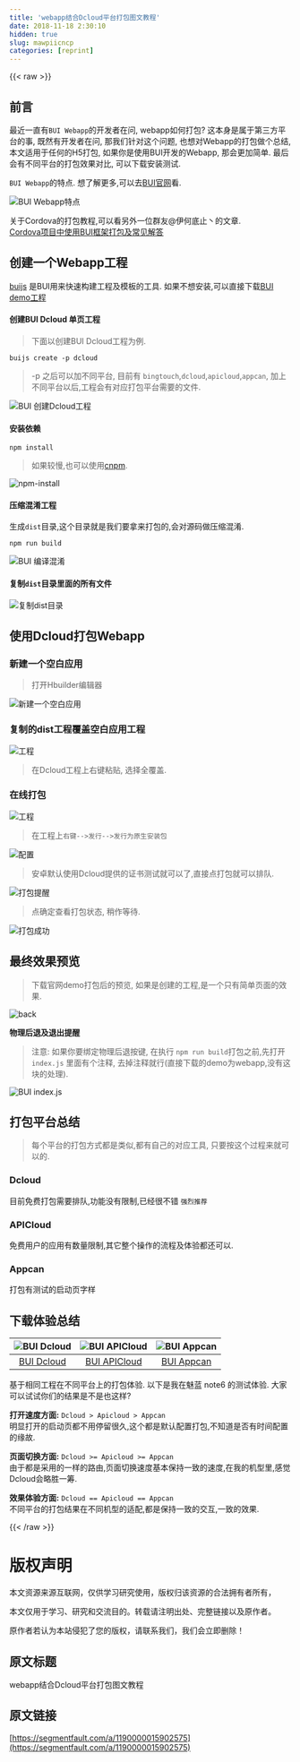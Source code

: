 ```yaml
---
title: 'webapp结合Dcloud平台打包图文教程' 
date: 2018-11-18 2:30:10
hidden: true
slug: mawpiicncp
categories: [reprint]
---
```


{{< raw >}}
<h2 id="articleHeader0">&#x524D;&#x8A00;</h2><p>&#x6700;&#x8FD1;&#x4E00;&#x76F4;&#x6709;<code>BUI Webapp</code>&#x7684;&#x5F00;&#x53D1;&#x8005;&#x5728;&#x95EE;, webapp&#x5982;&#x4F55;&#x6253;&#x5305;? &#x8FD9;&#x672C;&#x8EAB;&#x662F;&#x5C5E;&#x4E8E;&#x7B2C;&#x4E09;&#x65B9;&#x5E73;&#x53F0;&#x7684;&#x4E8B;, &#x65E2;&#x7136;&#x6709;&#x5F00;&#x53D1;&#x8005;&#x5728;&#x95EE;, &#x90A3;&#x6211;&#x4EEC;&#x9488;&#x5BF9;&#x8FD9;&#x4E2A;&#x95EE;&#x9898;, &#x4E5F;&#x60F3;&#x5BF9;Webapp&#x7684;&#x6253;&#x5305;&#x505A;&#x4E2A;&#x603B;&#x7ED3;, &#x672C;&#x6587;&#x9002;&#x7528;&#x4E8E;&#x4EFB;&#x4F55;&#x7684;H5&#x6253;&#x5305;, &#x5982;&#x679C;&#x4F60;&#x662F;&#x4F7F;&#x7528;BUI&#x5F00;&#x53D1;&#x7684;Webapp, &#x90A3;&#x4F1A;&#x66F4;&#x52A0;&#x7B80;&#x5355;. &#x6700;&#x540E;&#x4F1A;&#x6709;&#x4E0D;&#x540C;&#x5E73;&#x53F0;&#x7684;&#x6253;&#x5305;&#x6548;&#x679C;&#x5BF9;&#x6BD4;, &#x53EF;&#x4EE5;&#x4E0B;&#x8F7D;&#x5B89;&#x88C5;&#x6D4B;&#x8BD5;.</p><p><code>BUI Webapp</code>&#x7684;&#x7279;&#x70B9;. &#x60F3;&#x4E86;&#x89E3;&#x66F4;&#x591A;,&#x53EF;&#x4EE5;&#x53BB;<a href="http://www.easybui.com" rel="nofollow noreferrer" target="_blank">BUI&#x5B98;&#x7F51;</a>&#x770B;.</p><p><span class="img-wrap"><img data-src="/img/bVbeS6n?w=1800&amp;h=1200" src="https://static.alili.tech/img/bVbeS6n?w=1800&amp;h=1200" alt="BUI Webapp&#x7279;&#x70B9;" title="BUI Webapp&#x7279;&#x70B9;" style="cursor:pointer;display:inline"></span></p><p>&#x5173;&#x4E8E;Cordova&#x7684;&#x6253;&#x5305;&#x6559;&#x7A0B;,&#x53EF;&#x4EE5;&#x770B;&#x53E6;&#x5916;&#x4E00;&#x4F4D;&#x7FA4;&#x53CB;@&#x4F0A;&#x4F55;&#x5E95;&#x6B62;&#x4E36;&#x7684;&#x6587;&#x7AE0;.<br><a href="https://blog.csdn.net/qq_33334746/article/details/80925998" rel="nofollow noreferrer" target="_blank">Cordova&#x9879;&#x76EE;&#x4E2D;&#x4F7F;&#x7528;BUI&#x6846;&#x67B6;&#x6253;&#x5305;&#x53CA;&#x5E38;&#x89C1;&#x89E3;&#x7B54;</a></p><h2 id="articleHeader1">&#x521B;&#x5EFA;&#x4E00;&#x4E2A;Webapp&#x5DE5;&#x7A0B;</h2><p><a href="https://github.com/imouou/buijs-cli" rel="nofollow noreferrer" target="_blank">buijs</a> &#x662F;BUI&#x7528;&#x6765;&#x5FEB;&#x901F;&#x6784;&#x5EFA;&#x5DE5;&#x7A0B;&#x53CA;&#x6A21;&#x677F;&#x7684;&#x5DE5;&#x5177;. &#x5982;&#x679C;&#x4E0D;&#x60F3;&#x5B89;&#x88C5;,&#x53EF;&#x4EE5;&#x76F4;&#x63A5;&#x4E0B;&#x8F7D;<a href="http://www.easybui.com/downloads/source/bui/bui_latest.zip" rel="nofollow noreferrer" target="_blank">BUI demo&#x5DE5;&#x7A0B;</a></p><h4>&#x521B;&#x5EFA;BUI Dcloud &#x5355;&#x9875;&#x5DE5;&#x7A0B;</h4><blockquote>&#x4E0B;&#x9762;&#x4EE5;&#x521B;&#x5EFA;BUI Dcloud&#x5DE5;&#x7A0B;&#x4E3A;&#x4F8B;.</blockquote><div class="widget-codetool" style="display:none"><div class="widget-codetool--inner"><span class="selectCode code-tool" data-toggle="tooltip" data-placement="top" title="" data-original-title="&#x5168;&#x9009;"></span> <span type="button" class="copyCode code-tool" data-toggle="tooltip" data-placement="top" data-clipboard-text="buijs create -p dcloud" title="" data-original-title="&#x590D;&#x5236;"></span> <span type="button" class="saveToNote code-tool" data-toggle="tooltip" data-placement="top" title="" data-original-title="&#x653E;&#x8FDB;&#x7B14;&#x8BB0;"></span></div></div><pre class="bash hljs"><code class="bash" style="word-break:break-word;white-space:initial">buijs create -p dcloud</code></pre><blockquote>-p &#x4E4B;&#x540E;&#x53EF;&#x4EE5;&#x52A0;&#x4E0D;&#x540C;&#x5E73;&#x53F0;, &#x76EE;&#x524D;&#x6709; <code>bingtouch</code>,<code>dcloud</code>,<code>apicloud</code>,<code>appcan</code>, &#x52A0;&#x4E0A;&#x4E0D;&#x540C;&#x5E73;&#x53F0;&#x4EE5;&#x540E;,&#x5DE5;&#x7A0B;&#x4F1A;&#x6709;&#x5BF9;&#x5E94;&#x6253;&#x5305;&#x5E73;&#x53F0;&#x9700;&#x8981;&#x7684;&#x6587;&#x4EF6;.</blockquote><p><span class="img-wrap"><img data-src="/img/bVbeS6z?w=778&amp;h=460" src="https://static.alili.tech/img/bVbeS6z?w=778&amp;h=460" alt="BUI &#x521B;&#x5EFA;Dcloud&#x5DE5;&#x7A0B;" title="BUI &#x521B;&#x5EFA;Dcloud&#x5DE5;&#x7A0B;" style="cursor:pointer"></span></p><h4>&#x5B89;&#x88C5;&#x4F9D;&#x8D56;</h4><div class="widget-codetool" style="display:none"><div class="widget-codetool--inner"><span class="selectCode code-tool" data-toggle="tooltip" data-placement="top" title="" data-original-title="&#x5168;&#x9009;"></span> <span type="button" class="copyCode code-tool" data-toggle="tooltip" data-placement="top" data-clipboard-text="npm install" title="" data-original-title="&#x590D;&#x5236;"></span> <span type="button" class="saveToNote code-tool" data-toggle="tooltip" data-placement="top" title="" data-original-title="&#x653E;&#x8FDB;&#x7B14;&#x8BB0;"></span></div></div><pre class="bash hljs"><code class="bash" style="word-break:break-word;white-space:initial">npm install</code></pre><blockquote>&#x5982;&#x679C;&#x8F83;&#x6162;,&#x4E5F;&#x53EF;&#x4EE5;&#x4F7F;&#x7528;<a href="http://npm.taobao.com" rel="nofollow noreferrer" target="_blank">cnpm</a>.</blockquote><p><span class="img-wrap"><img data-src="/img/bVbeS6X?w=600&amp;h=476" src="https://static.alili.tech/img/bVbeS6X?w=600&amp;h=476" alt="npm-install" title="npm-install" style="cursor:pointer;display:inline"></span></p><h4>&#x538B;&#x7F29;&#x6DF7;&#x6DC6;&#x5DE5;&#x7A0B;</h4><p>&#x751F;&#x6210;<code>dist</code>&#x76EE;&#x5F55;,&#x8FD9;&#x4E2A;&#x76EE;&#x5F55;&#x5C31;&#x662F;&#x6211;&#x4EEC;&#x8981;&#x62FF;&#x6765;&#x6253;&#x5305;&#x7684;,&#x4F1A;&#x5BF9;&#x6E90;&#x7801;&#x505A;&#x538B;&#x7F29;&#x6DF7;&#x6DC6;.</p><div class="widget-codetool" style="display:none"><div class="widget-codetool--inner"><span class="selectCode code-tool" data-toggle="tooltip" data-placement="top" title="" data-original-title="&#x5168;&#x9009;"></span> <span type="button" class="copyCode code-tool" data-toggle="tooltip" data-placement="top" data-clipboard-text="npm run build" title="" data-original-title="&#x590D;&#x5236;"></span> <span type="button" class="saveToNote code-tool" data-toggle="tooltip" data-placement="top" title="" data-original-title="&#x653E;&#x8FDB;&#x7B14;&#x8BB0;"></span></div></div><pre class="bash hljs"><code class="bash" style="word-break:break-word;white-space:initial">npm run build</code></pre><p><span class="img-wrap"><img data-src="/img/bVbeS7f?w=778&amp;h=460" src="https://static.alili.tech/img/bVbeS7f?w=778&amp;h=460" alt="BUI &#x7F16;&#x8BD1;&#x6DF7;&#x6DC6;" title="BUI &#x7F16;&#x8BD1;&#x6DF7;&#x6DC6;" style="cursor:pointer"></span></p><h4>&#x590D;&#x5236;<code>dist</code>&#x76EE;&#x5F55;&#x91CC;&#x9762;&#x7684;&#x6240;&#x6709;&#x6587;&#x4EF6;</h4><p><span class="img-wrap"><img data-src="/img/bVbeS7i?w=600&amp;h=365" src="https://static.alili.tech/img/bVbeS7i?w=600&amp;h=365" alt="&#x590D;&#x5236;dist&#x76EE;&#x5F55;" title="&#x590D;&#x5236;dist&#x76EE;&#x5F55;" style="cursor:pointer;display:inline"></span></p><h2 id="articleHeader2">&#x4F7F;&#x7528;Dcloud&#x6253;&#x5305;Webapp</h2><h3 id="articleHeader3">&#x65B0;&#x5EFA;&#x4E00;&#x4E2A;&#x7A7A;&#x767D;&#x5E94;&#x7528;</h3><blockquote>&#x6253;&#x5F00;Hbuilder&#x7F16;&#x8F91;&#x5668;</blockquote><p><span class="img-wrap"><img data-src="/img/bVbeS7B?w=701&amp;h=608" src="https://static.alili.tech/img/bVbeS7B?w=701&amp;h=608" alt="&#x65B0;&#x5EFA;&#x4E00;&#x4E2A;&#x7A7A;&#x767D;&#x5E94;&#x7528;" title="&#x65B0;&#x5EFA;&#x4E00;&#x4E2A;&#x7A7A;&#x767D;&#x5E94;&#x7528;" style="cursor:pointer;display:inline"></span></p><h3 id="articleHeader4">&#x590D;&#x5236;&#x7684;dist&#x5DE5;&#x7A0B;&#x8986;&#x76D6;&#x7A7A;&#x767D;&#x5E94;&#x7528;&#x5DE5;&#x7A0B;</h3><p><span class="img-wrap"><img data-src="/img/bVbeS7I?w=357&amp;h=156" src="https://static.alili.tech/img/bVbeS7I?w=357&amp;h=156" alt="&#x5DE5;&#x7A0B;" title="&#x5DE5;&#x7A0B;" style="cursor:pointer;display:inline"></span></p><blockquote>&#x5728;Dcloud&#x5DE5;&#x7A0B;&#x4E0A;&#x53F3;&#x952E;&#x7C98;&#x8D34;, &#x9009;&#x62E9;&#x5168;&#x8986;&#x76D6;.</blockquote><h3 id="articleHeader5">&#x5728;&#x7EBF;&#x6253;&#x5305;</h3><p><span class="img-wrap"><img data-src="/img/bVbeS7I?w=357&amp;h=156" src="https://static.alili.tech/img/bVbeS7I?w=357&amp;h=156" alt="&#x5DE5;&#x7A0B;" title="&#x5DE5;&#x7A0B;" style="cursor:pointer"></span></p><blockquote>&#x5728;&#x5DE5;&#x7A0B;&#x4E0A;<code>&#x53F3;&#x952E;--&gt;&#x53D1;&#x884C;--&gt;&#x53D1;&#x884C;&#x4E3A;&#x539F;&#x751F;&#x5B89;&#x88C5;&#x5305;</code></blockquote><p><span class="img-wrap"><img data-src="/img/bVbeS7T?w=525&amp;h=518" src="https://static.alili.tech/img/bVbeS7T?w=525&amp;h=518" alt="&#x914D;&#x7F6E;" title="&#x914D;&#x7F6E;" style="cursor:pointer;display:inline"></span></p><blockquote>&#x5B89;&#x5353;&#x9ED8;&#x8BA4;&#x4F7F;&#x7528;Dcloud&#x63D0;&#x4F9B;&#x7684;&#x8BC1;&#x4E66;&#x6D4B;&#x8BD5;&#x5C31;&#x53EF;&#x4EE5;&#x4E86;,&#x76F4;&#x63A5;&#x70B9;&#x6253;&#x5305;&#x5C31;&#x53EF;&#x4EE5;&#x6392;&#x961F;.</blockquote><p><span class="img-wrap"><img data-src="/img/bVbeS75?w=516&amp;h=132" src="https://static.alili.tech/img/bVbeS75?w=516&amp;h=132" alt="&#x6253;&#x5305;&#x63D0;&#x9192;" title="&#x6253;&#x5305;&#x63D0;&#x9192;" style="cursor:pointer;display:inline"></span></p><blockquote>&#x70B9;&#x786E;&#x5B9A;&#x67E5;&#x770B;&#x6253;&#x5305;&#x72B6;&#x6001;, &#x7A0D;&#x4F5C;&#x7B49;&#x5F85;.</blockquote><p><span class="img-wrap"><img data-src="/img/bVbeS8g?w=600&amp;h=489" src="https://static.alili.tech/img/bVbeS8g?w=600&amp;h=489" alt="&#x6253;&#x5305;&#x6210;&#x529F;" title="&#x6253;&#x5305;&#x6210;&#x529F;" style="cursor:pointer;display:inline"></span></p><h2 id="articleHeader6">&#x6700;&#x7EC8;&#x6548;&#x679C;&#x9884;&#x89C8;</h2><blockquote>&#x4E0B;&#x8F7D;&#x5B98;&#x7F51;demo&#x6253;&#x5305;&#x540E;&#x7684;&#x9884;&#x89C8;, &#x5982;&#x679C;&#x662F;&#x521B;&#x5EFA;&#x7684;&#x5DE5;&#x7A0B;,&#x662F;&#x4E00;&#x4E2A;&#x53EA;&#x6709;&#x7B80;&#x5355;&#x9875;&#x9762;&#x7684;&#x6548;&#x679C;.</blockquote><p><span class="img-wrap"><img data-src="/img/bVbeS8u?w=540&amp;h=960" src="https://static.alili.tech/img/bVbeS8u?w=540&amp;h=960" alt="back" title="back" style="cursor:pointer"></span></p><p><strong>&#x7269;&#x7406;&#x540E;&#x9000;&#x53CA;&#x9000;&#x51FA;&#x63D0;&#x9192;</strong></p><blockquote>&#x6CE8;&#x610F;: &#x5982;&#x679C;&#x4F60;&#x8981;&#x7ED1;&#x5B9A;&#x7269;&#x7406;&#x540E;&#x9000;&#x6309;&#x952E;, &#x5728;&#x6267;&#x884C; <code>npm run build</code>&#x6253;&#x5305;&#x4E4B;&#x524D;,&#x5148;&#x6253;&#x5F00; <code>index.js</code> &#x91CC;&#x9762;&#x6709;&#x4E2A;&#x6CE8;&#x91CA;, &#x53BB;&#x6389;&#x6CE8;&#x91CA;&#x5C31;&#x884C;(&#x76F4;&#x63A5;&#x4E0B;&#x8F7D;&#x7684;demo&#x4E3A;webapp,&#x6CA1;&#x6709;&#x8FD9;&#x5757;&#x7684;&#x5904;&#x7406;).</blockquote><p><span class="img-wrap"><img data-src="/img/bVbeS8A?w=600&amp;h=383" src="https://static.alili.tech/img/bVbeS8A?w=600&amp;h=383" alt="BUI index.js" title="BUI index.js" style="cursor:pointer;display:inline"></span></p><h2 id="articleHeader7">&#x6253;&#x5305;&#x5E73;&#x53F0;&#x603B;&#x7ED3;</h2><blockquote>&#x6BCF;&#x4E2A;&#x5E73;&#x53F0;&#x7684;&#x6253;&#x5305;&#x65B9;&#x5F0F;&#x90FD;&#x662F;&#x7C7B;&#x4F3C;,&#x90FD;&#x6709;&#x81EA;&#x5DF1;&#x7684;&#x5BF9;&#x5E94;&#x5DE5;&#x5177;, &#x53EA;&#x8981;&#x6309;&#x8FD9;&#x4E2A;&#x8FC7;&#x7A0B;&#x6765;&#x5C31;&#x53EF;&#x4EE5;&#x7684;.</blockquote><h3 id="articleHeader8">Dcloud</h3><p>&#x76EE;&#x524D;&#x514D;&#x8D39;&#x6253;&#x5305;&#x9700;&#x8981;&#x6392;&#x961F;,&#x529F;&#x80FD;&#x6CA1;&#x6709;&#x9650;&#x5236;,&#x5DF2;&#x7ECF;&#x5F88;&#x4E0D;&#x9519; <code>&#x5F3A;&#x70C8;&#x63A8;&#x8350;</code></p><h3 id="articleHeader9">APICloud</h3><p>&#x514D;&#x8D39;&#x7528;&#x6237;&#x7684;&#x5E94;&#x7528;&#x6709;&#x6570;&#x91CF;&#x9650;&#x5236;,&#x5176;&#x5B83;&#x6574;&#x4E2A;&#x64CD;&#x4F5C;&#x7684;&#x6D41;&#x7A0B;&#x53CA;&#x4F53;&#x9A8C;&#x90FD;&#x8FD8;&#x53EF;&#x4EE5;.</p><h3 id="articleHeader10">Appcan</h3><p>&#x6253;&#x5305;&#x6709;&#x6D4B;&#x8BD5;&#x7684;&#x542F;&#x52A8;&#x9875;&#x5B57;&#x6837;</p><h2 id="articleHeader11">&#x4E0B;&#x8F7D;&#x4F53;&#x9A8C;&#x603B;&#x7ED3;</h2><table><thead><tr><th align="center"><span class="img-wrap"><img data-src="/img/remote/1460000015902578?w=200&amp;h=200" src="https://static.alili.tech/img/remote/1460000015902578?w=200&amp;h=200" alt="BUI Dcloud" title="BUI Dcloud" style="cursor:pointer"></span></th><th align="center"><span class="img-wrap"><img data-src="/img/remote/1460000015902579?w=200&amp;h=200" src="https://static.alili.tech/img/remote/1460000015902579?w=200&amp;h=200" alt="BUI APICloud" title="BUI APICloud" style="cursor:pointer"></span></th><th align="center"><span class="img-wrap"><img data-src="/img/remote/1460000015902580?w=200&amp;h=200" src="https://static.alili.tech/img/remote/1460000015902580?w=200&amp;h=200" alt="BUI Appcan" title="BUI Appcan" style="cursor:pointer"></span></th></tr></thead><tbody><tr><td align="center"><a href="http://www.easybui.com/downloads/source/bui/release/bui_demo_dcloud.apk" rel="nofollow noreferrer" target="_blank">BUI Dcloud</a></td><td align="center"><a href="http://www.easybui.com/downloads/source/bui/release/bui_demo_apicloud.apk" rel="nofollow noreferrer" target="_blank">BUI APICloud</a></td><td align="center"><a href="http://www.easybui.com/downloads/source/bui/release/bui_demo_appcan.apk" rel="nofollow noreferrer" target="_blank">BUI Appcan</a></td></tr></tbody></table><p>&#x57FA;&#x4E8E;&#x76F8;&#x540C;&#x5DE5;&#x7A0B;&#x5728;&#x4E0D;&#x540C;&#x5E73;&#x53F0;&#x4E0A;&#x7684;&#x6253;&#x5305;&#x4F53;&#x9A8C;. &#x4EE5;&#x4E0B;&#x662F;&#x6211;&#x5728;&#x9B45;&#x84DD; note6 &#x7684;&#x6D4B;&#x8BD5;&#x4F53;&#x9A8C;. &#x5927;&#x5BB6;&#x53EF;&#x4EE5;&#x8BD5;&#x8BD5;&#x4F60;&#x4EEC;&#x7684;&#x7ED3;&#x679C;&#x662F;&#x4E0D;&#x662F;&#x4E5F;&#x8FD9;&#x6837;?</p><p><strong>&#x6253;&#x5F00;&#x901F;&#x5EA6;&#x65B9;&#x9762;:</strong> <code>Dcloud &gt; Apicloud &gt; Appcan</code><br>&#x660E;&#x663E;&#x6253;&#x5F00;&#x7684;&#x542F;&#x52A8;&#x9875;&#x90FD;&#x4E0D;&#x7528;&#x505C;&#x7559;&#x5F88;&#x4E45;,&#x8FD9;&#x4E2A;&#x90FD;&#x662F;&#x9ED8;&#x8BA4;&#x914D;&#x7F6E;&#x6253;&#x5305;,&#x4E0D;&#x77E5;&#x9053;&#x662F;&#x5426;&#x6709;&#x65F6;&#x95F4;&#x914D;&#x7F6E;&#x7684;&#x7F18;&#x6545;.</p><p><strong>&#x9875;&#x9762;&#x5207;&#x6362;&#x65B9;&#x9762;:</strong> <code>Dcloud &gt;= Apicloud &gt;= Appcan</code><br>&#x7531;&#x4E8E;&#x90FD;&#x662F;&#x91C7;&#x7528;&#x7684;&#x4E00;&#x6837;&#x7684;&#x8DEF;&#x7531;,&#x9875;&#x9762;&#x5207;&#x6362;&#x901F;&#x5EA6;&#x57FA;&#x672C;&#x4FDD;&#x6301;&#x4E00;&#x81F4;&#x7684;&#x901F;&#x5EA6;,&#x5728;&#x6211;&#x7684;&#x673A;&#x578B;&#x91CC;,&#x611F;&#x89C9;Dcloud&#x4F1A;&#x7565;&#x80DC;&#x4E00;&#x7B79;.</p><p><strong>&#x6548;&#x679C;&#x4F53;&#x9A8C;&#x65B9;&#x9762;:</strong> <code>Dcloud == Apicloud == Appcan</code><br>&#x4E0D;&#x540C;&#x5E73;&#x53F0;&#x7684;&#x6253;&#x5305;&#x7ED3;&#x679C;&#x5728;&#x4E0D;&#x540C;&#x673A;&#x578B;&#x7684;&#x9002;&#x914D;,&#x90FD;&#x662F;&#x4FDD;&#x6301;&#x4E00;&#x81F4;&#x7684;&#x4EA4;&#x4E92;,&#x4E00;&#x81F4;&#x7684;&#x6548;&#x679C;.</p>
{{< /raw >}}

# 版权声明
本文资源来源互联网，仅供学习研究使用，版权归该资源的合法拥有者所有，

本文仅用于学习、研究和交流目的。转载请注明出处、完整链接以及原作者。

原作者若认为本站侵犯了您的版权，请联系我们，我们会立即删除！

## 原文标题
webapp结合Dcloud平台打包图文教程

## 原文链接
[https://segmentfault.com/a/1190000015902575](https://segmentfault.com/a/1190000015902575)

